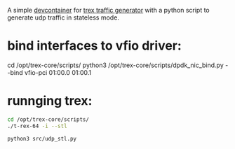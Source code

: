 A simple [devcontainer](https://code.visualstudio.com/docs/devcontainers/containers) for [trex traffic generator](https://github.com/cisco-system-traffic-generator/trex-core) with a python script to generate udp traffic in stateless mode.
# bind interfaces to vfio driver:
cd /opt/trex-core/scripts/
python3 /opt/trex-core/scripts/dpdk_nic_bind.py  --bind vfio-pci 01:00.0 01:00.1
# runnging trex:
```bash
cd /opt/trex-core/scripts/
./t-rex-64 -i --stl
```
```bash
python3 src/udp_stl.py
```